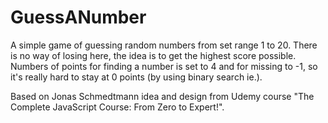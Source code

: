 # GuessANumber
A simple game of guessing random numbers from set range 1 to 20.
There is no way of losing here, the idea is to get the highest score possible.
Numbers of points for finding a number is set to 4 and for missing to -1, so it's really hard to stay at 0 points (by using binary search ie.).

Based on Jonas Schmedtmann idea and design from Udemy course "The Complete JavaScript Course: From Zero to Expert!".
